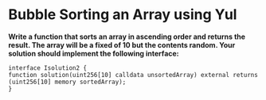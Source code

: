 # Bubble Sorting an Array using Yul

**Write a function that sorts an array in ascending order and returns the result. The array will be a fixed of 10 but the contents random. Your solution should implement the following interface:**

    interface Isolution2 {
    function solution(uint256[10] calldata unsortedArray) external returns (uint256[10] memory sortedArray);
    }
